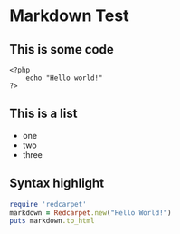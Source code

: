 # Markdown Test


## This is some code

    <?php
        echo "Hello world!"
    ?>


## This is a list
- one
- two
- three


## Syntax highlight
```ruby
require 'redcarpet'
markdown = Redcarpet.new("Hello World!")
puts markdown.to_html
```

